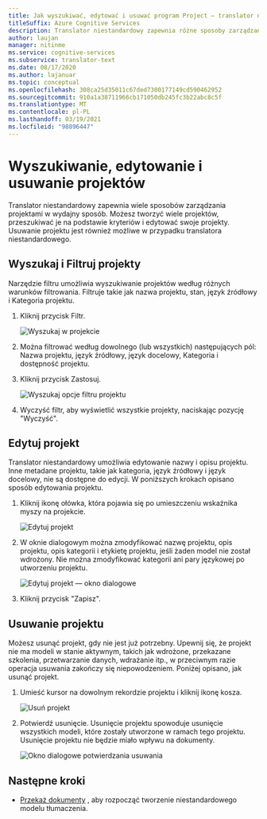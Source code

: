 ```yaml
---
title: Jak wyszukiwać, edytować i usuwać program Project — translator niestandardowy
titleSuffix: Azure Cognitive Services
description: Translator niestandardowy zapewnia różne sposoby zarządzania projektami w wydajny sposób. Możesz utworzyć wiele projektów, przeszukiwać je na podstawie kryteriów, edytując swoje projekty. Usuwanie projektu jest również możliwe w przypadku translatora niestandardowego.
author: laujan
manager: nitinme
ms.service: cognitive-services
ms.subservice: translator-text
ms.date: 08/17/2020
ms.author: lajanuar
ms.topic: conceptual
ms.openlocfilehash: 308ca25d35011c67ded7300177149cd590462952
ms.sourcegitcommit: 910a1a38711966cb171050db245fc3b22abc8c5f
ms.translationtype: MT
ms.contentlocale: pl-PL
ms.lasthandoff: 03/19/2021
ms.locfileid: "98896447"
---
```

# <a name="search-edit-and-delete-projects"></a>Wyszukiwanie, edytowanie i usuwanie projektów

Translator niestandardowy zapewnia wiele sposobów zarządzania projektami w wydajny sposób. Możesz tworzyć wiele projektów, przeszukiwać je na podstawie kryteriów i edytować swoje projekty. Usuwanie projektu jest również możliwe w przypadku translatora niestandardowego.  

## <a name="search-and-filter-projects"></a>Wyszukaj i Filtruj projekty

Narzędzie filtru umożliwia wyszukiwanie projektów według różnych warunków filtrowania. Filtruje takie jak nazwa projektu, stan, język źródłowy i Kategoria projektu.

1. Kliknij przycisk Filtr.

    ![Wyszukaj w projekcie](media/how-to/how-to-search-project.png)

2. Można filtrować według dowolnego (lub wszystkich) następujących pól: Nazwa projektu, język źródłowy, język docelowy, Kategoria i dostępność projektu.

3. Kliknij przycisk Zastosuj.

    ![Wyszukaj opcje filtru projektu](media/how-to/how-to-search-project-filters.png)

4. Wyczyść filtr, aby wyświetlić wszystkie projekty, naciskając pozycję "Wyczyść".

## <a name="edit-a-project"></a>Edytuj projekt

Translator niestandardowy umożliwia edytowanie nazwy i opisu projektu. Inne metadane projektu, takie jak kategoria, język źródłowy i język docelowy, nie są dostępne do edycji. W poniższych krokach opisano sposób edytowania projektu.

1. Kliknij ikonę ołówka, która pojawia się po umieszczeniu wskaźnika myszy na projekcie.

    ![Edytuj projekt](media/how-to/how-to-edit-project.png)

2. W oknie dialogowym można zmodyfikować nazwę projektu, opis projektu, opis kategorii i etykietę projektu, jeśli żaden model nie został wdrożony. Nie można zmodyfikować kategorii ani pary językowej po utworzeniu projektu.

    ![Edytuj projekt — okno dialogowe](media/how-to/how-to-edit-project-dialog.png)

3. Kliknij przycisk "Zapisz".

## <a name="delete-a-project"></a>Usuwanie projektu

Możesz usunąć projekt, gdy nie jest już potrzebny. Upewnij się, że projekt nie ma modeli w stanie aktywnym, takich jak wdrożone, przekazane szkolenia, przetwarzanie danych, wdrażanie itp., w przeciwnym razie operacja usuwania zakończy się niepowodzeniem. Poniżej opisano, jak usunąć projekt.

1. Umieść kursor na dowolnym rekordzie projektu i kliknij ikonę kosza.

   ![Usuń projekt](media/how-to/how-to-delete-project.png)

2. Potwierdź usunięcie. Usunięcie projektu spowoduje usunięcie wszystkich modeli, które zostały utworzone w ramach tego projektu. Usunięcie projektu nie będzie miało wpływu na dokumenty.

   ![Okno dialogowe potwierdzania usuwania](media/how-to/how-to-delete-project-confirm.png)

## <a name="next-steps"></a>Następne kroki

- [Przekaż dokumenty](how-to-upload-document.md) , aby rozpocząć tworzenie niestandardowego modelu tłumaczenia.
